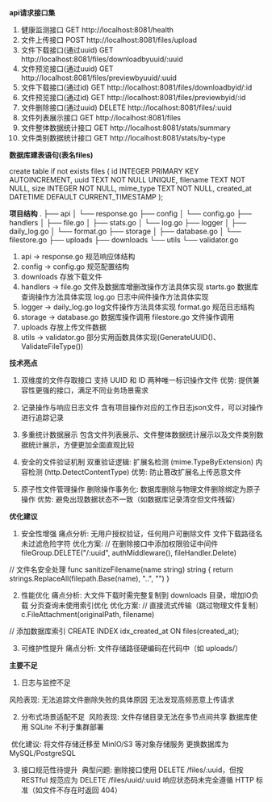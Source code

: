 **api请求接口集**
1. 健康监测接口
    GET http://localhost:8081/health
2. 文件上传接口
    POST http://localhost:8081/files/upload
3. 文件下载接口(通过uuid)
    GET http://localhost:8081/files/downloadbyuuid/:uuid
4. 文件预览接口(通过uuid)
    GET http://localhost:8081/files/previewbyuuid/:uuid
5. 文件下载接口(通过id)
    GET http://localhost:8081/files/downloadbyid/:id
6. 文件预览接口(通过id)
    GET http://localhost:8081/files/previewbyid/:id
7. 文件删除接口(通过uuid)
    DELETE http://localhost:8081/files/:uuid
8. 文件列表展示接口
    GET http://localhost:8081/files
9. 文件整体数据统计接口
    GET http://localhost:8081/stats/summary
10. 文件类别数据统计接口
    GET http://localhost:8081/stats/by-type


**数据库建表语句(表名files)**

create table if not exists files (
    id INTEGER PRIMARY KEY AUTOINCREMENT,
    uuid TEXT NOT NULL UNIQUE,
    filename TEXT NOT NULL,
    size INTEGER NOT NULL,
    mime_type TEXT NOT NULL,
    created_at DATETIME DEFAULT CURRENT_TIMESTAMP
);


**项目结构**
.
├── api
│   └── response.go
├── config
│   └── config.go
├── handlers
│   ├── file.go
│   ├── stats.go
│   └── log.go
├── logger
│   ├── daily_log.go
│   └── format.go
├── storage
│   ├── database.go
│   └── filestore.go
├── uploads
├── downloads
└── utils
    └── validator.go

1. api -> response.go 规范响应体结构
2. config -> config.go 规范配置结构
3. downloads 存放下载文件
4. handlers -> file.go 文件及数据库增删改操作方法具体实现 starts.go 数据库查询操作方法具体实现 log.go 日志中间件操作方法具体实现
5. logger -> daily_log.go log文件操作方法具体实现 format.go 规范日志结构
6. storage -> database.go 数据库操作调用 filestore.go 文件操作调用
7. uploads 存放上传文件数据
8. utils -> validator.go 部分实用函数具体实现(GenerateUUID()、ValidateFileType())


**技术亮点**
1. ​​双维度的文件存取接口​​
支持 ​​UUID​​ 和 ​​ID​​ 两种唯一标识操作文件
​​优势​​: 提供兼容性更强的接口，满足不同业务场景需求

2. 记录操作与响应日志文件
含有项目操作对应的工作日志json文件，可以对操作进行追踪记录

3. 多重统计数据展示
包含文件列表展示、文件整体数据统计展示以及文件类别数据统计展示，方便更加全面直观比较

4. ​​安全的文件验证机制​​
​​双重验证逻辑​​:
扩展名检测 (mime.TypeByExtension)
内容检测 (http.DetectContentType)
​​优势​​: 防止篡改扩展名上传恶意文件

5. ​​原子性文件管理操作​​
​​删除操作事务化​​: 数据库删除与物理文件删除绑定为原子操作
​​优势​​: 避免出现数据状态不一致（如数据库记录清空但文件残留）


**优化建议**
1. ​​安全性增强​​
​​痛点分析​​:
无用户授权验证，任何用户可删除文件
文件下载路径名未过滤危险字符
​​优化方案​​:
// 在删除接口中添加权限验证中间件
 fileGroup.DELETE("/:uuid", authMiddleware(), fileHandler.Delete)

// 文件名安全处理
 func sanitizeFilename(name string) string {
    return strings.ReplaceAll(filepath.Base(name), "..", "")
}

2. ​​性能优化​​
​​痛点分析​​:
大文件下载时需完整复制到 downloads 目录，增加IO负载
分页查询未使用索引优化
​​优化方案​​:
// 直接流式传输（跳过物理文件复制）
 c.FileAttachment(originalPath, filename)

// 添加数据库索引
 CREATE INDEX idx_created_at ON files(created_at);

3. ​​可维护性提升​​
​​痛点分析​​:
文件存储路径硬编码在代码中（如 uploads/）


**主要不足**
1. ​​日志与监控不足​​

​风险表现​​:
无法追踪文件删除失败的具体原因
 无法发现高频恶意上传请求

2. ​​分布式场景适配不足​​
​
​风险表现​​:
文件存储目录无法在多节点间共享
数据库使用 SQLite 不利于集群部署

​
​优化建议​​:
将文件存储迁移至 ​​MinIO/S3​​ 等对象存储服务
 更换数据库为 ​​MySQL/PostgreSQL​​

3. ​​接口规范性待提升​​
​
​典型问题​​:
删除接口使用 DELETE /files/:uuid，但按 RESTful 规范应为 DELETE /files/uuid/:uuid
响应状态码未完全遵循 HTTP 标准（如文件不存在时返回 404）